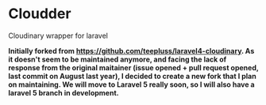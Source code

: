 # Cloudder
Cloudinary wrapper for laravel

__Initially forked from https://github.com/teepluss/laravel4-cloudinary.
As it doesn't seem to be maintained anymore, and facing the lack of response from the original maitainer (issue opened + pull request opened, last commit on August last year), I decided to create a new fork that I plan on maintaining. We will move to Laravel 5 really soon, so I will also have a laravel 5 branch in development.__

